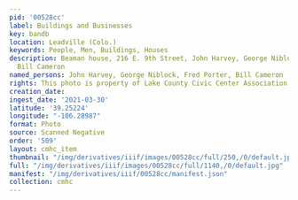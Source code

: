 ```yaml
---
pid: '00528cc'
label: Buildings and Businesses
key: bandb
location: Leadville (Colo.)
keywords: People, Men, Buildings, Houses
description: Beaman house, 216 E. 9th Street, John Harvey, George Niblock, Fred Porter,
  Bill Cameron
named_persons: John Harvey, George Niblock, Fred Porter, Bill Cameron
rights: This photo is property of Lake County Civic Center Association.
creation_date: 
ingest_date: '2021-03-30'
latitude: '39.25224'
longitude: "-106.28987"
format: Photo
source: Scanned Negative
order: '509'
layout: cmhc_item
thumbnail: "/img/derivatives/iiif/images/00528cc/full/250,/0/default.jpg"
full: "/img/derivatives/iiif/images/00528cc/full/1140,/0/default.jpg"
manifest: "/img/derivatives/iiif/00528cc/manifest.json"
collection: cmhc
---
```


